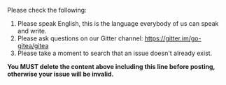 Please check the following:

1. Please speak English, this is the language everybody of us can speak and write.
2. Please ask questions on our Gitter channel: https://gitter.im/go-gitea/gitea
3. Please take a moment to search that an issue doesn't already exist.

**You MUST delete the content above including this line before posting, otherwise your issue will be invalid.**
